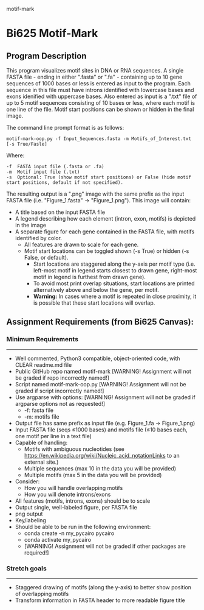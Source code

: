 motif-mark
# Bi625 Motif-Mark

## Program Description

This program visualizes motif sites in DNA or RNA sequences. A single FASTA file - ending in either ".fasta" or ".fa" - containing up to 10 gene sequences of 1000 bases or less is entered as input to the program. Each sequence in this file must have introns identified with lowercase bases and exons idenified with uppercase bases. Also entered as input is a ".txt" file of up to 5 motif sequences consisting of 10 bases or less, where each motif is one line of the file. Motif start positions can be shown or hidden in the final image.

The command line prompt format is as follows:

    motif-mark-oop.py -f Input_Sequences.fasta -m Motifs_of_Interest.txt [-s True/Fasle]

Where:

    -f  FASTA input file (.fasta or .fa)
    -m  Motif input file (.txt)
    -s  Optional: True (show motif start positions) or False (hide motif start positions, default if not specified).

The resulting output is a ".png" image with the same prefix as the input FASTA file (i.e. "Figure_1.fasta" -> "Figure_1.png"). This image will contain: 
* A title based on the input FASTA file
* A legend describing how each element (intron, exon, motifs) is depicted in the image
* A separate figure for each gene contained in the FASTA file, with motifs identified by color.
    * All features are drawn to scale for each gene.
    * Motif start locations can be toggled shown (-s True) or hidden (-s False, or default).
        * Start locations are staggered along the y-axis per motif type (i.e. left-most motif in legend starts closest to drawn gene, right-most motif in legend is furthest from drawn gene).
        * To avoid most print overlap situations, start locations are printed alternatively above and below the gene, per motif.
        * **Warning:** In cases where a motif is repeated in close proximity, it is possible that these start locations will overlap.

## Assignment Requirements (from Bi625 Canvas):

### Minimum Requirements
----------------------
* Well commented, Python3 compatible, object-oriented code, with CLEAR readme.md file
* Public GitHub repo named motif-mark [WARNING! Assignment will not be graded if repo incorrectly named!]
* Script named motif-mark-oop.py [WARNING! Assignment will not be graded if script incorrectly named!]
* Use argparse with options: [WARNING! Assignment will not be graded if argparse options not as requested!]
    * -f: fasta file
    * -m: motifs file
* Output file has same prefix as input file (e.g. Figure_1.fa -> Figure_1.png)
* Input FASTA file (seqs ≤1000 bases) and motifs file (≤10 bases each, one motif per line in a text file)
* Capable of handling:
    * Motifs with ambiguous nucleotides (see https://en.wikipedia.org/wiki/Nucleic_acid_notationLinks to an external site.)
    * Multiple sequences (max 10 in the data you will be provided)
    * Multiple motifs (max 5 in the data you will be provided)
* Consider:
    * How you will handle overlapping motifs
    * How you will denote introns/exons
* All features (motifs, introns, exons) should be to scale
* Output single, well-labeled figure, per FASTA file
* png output
* Key/labeling
* Should be able to be run in the following environment:
    * conda create -n my_pycairo pycairo
    * conda activate my_pycairo
    * [WARNING! Assignment will not be graded if other packages are required!]

### Stretch goals
----------------------
* Staggered drawing of motifs (along the y-axis) to better show position of overlapping motifs
* Transform information in FASTA header to more readable figure title

